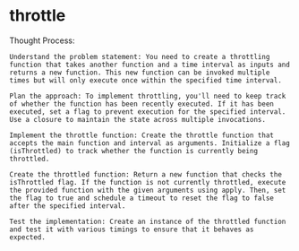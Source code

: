 # throttle
Thought Process:

    Understand the problem statement: You need to create a throttling function that takes another function and a time interval as inputs and returns a new function. This new function can be invoked multiple times but will only execute once within the specified time interval.

    Plan the approach: To implement throttling, you'll need to keep track of whether the function has been recently executed. If it has been executed, set a flag to prevent execution for the specified interval. Use a closure to maintain the state across multiple invocations.

    Implement the throttle function: Create the throttle function that accepts the main function and interval as arguments. Initialize a flag (isThrottled) to track whether the function is currently being throttled.

    Create the throttled function: Return a new function that checks the isThrottled flag. If the function is not currently throttled, execute the provided function with the given arguments using apply. Then, set the flag to true and schedule a timeout to reset the flag to false after the specified interval.

    Test the implementation: Create an instance of the throttled function and test it with various timings to ensure that it behaves as expected.
